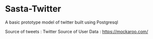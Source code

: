 # Sasta-Twitter
A basic prototype model of twitter built using Postgresql

Source of tweets    : Twitter
Source of User Data : https://mockaroo.com/
